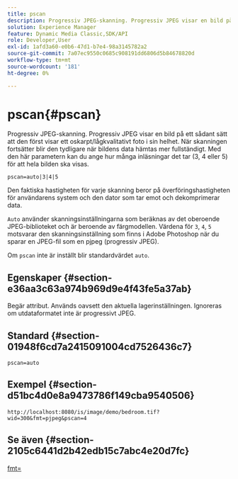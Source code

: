 ```yaml
---
title: pscan
description: Progressiv JPEG-skanning. Progressiv JPEG visar en bild på ett sådant sätt att den först visar ett oskarpt/lågkvalitativt foto i sin helhet.
solution: Experience Manager
feature: Dynamic Media Classic,SDK/API
role: Developer,User
exl-id: 1afd3a60-e0b6-47d1-b7e4-98a3145782a2
source-git-commit: 7a07ec9550c0685c908191dd6806d5b84678820d
workflow-type: tm+mt
source-wordcount: '181'
ht-degree: 0%

---
```


# pscan{#pscan}

Progressiv JPEG-skanning. Progressiv JPEG visar en bild på ett sådant sätt att den först visar ett oskarpt/lågkvalitativt foto i sin helhet. När skanningen fortsätter blir den tydligare när bildens data hämtas mer fullständigt. Med den här parametern kan du ange hur många inläsningar det tar (3, 4 eller 5) för att hela bilden ska visas.

`pscan=auto|3|4|5`

Den faktiska hastigheten för varje skanning beror på överföringshastigheten för användarens system och den dator som tar emot och dekomprimerar data.

`Auto` använder skanningsinställningarna som beräknas av det oberoende JPEG-biblioteket och är beroende av färgmodellen. Värdena för `3`, `4`, `5` motsvarar den skanningsinställning som finns i Adobe Photoshop när du sparar en JPEG-fil som en pjpeg (progressiv JPEG).

Om `pscan` inte är inställt blir standardvärdet `auto`.

## Egenskaper {#section-e36aa3c63a974b969d9e4f43fe5a37ab}

Begär attribut. Används oavsett den aktuella lagerinställningen. Ignoreras om utdataformatet inte är progressivt JPEG.

## Standard {#section-01948f6cd7a2415091004cd7526436c7}

`pscan=auto`

## Exempel {#section-d51bc4d0e8a9473786f149cba9540506}

`http://localhost:8080/is/image/demo/bedroom.tif?wid=300&fmt=pjpeg&pscan=4`

## Se även {#section-2105c6441d2b42edb15c7abc4e20d7fc}

[fmt=](../../../../../is-api/http-ref/image-serving-api-ref/c-http-protocol-reference/c-command-reference/r-is-http-fmt.md#reference-cdf10043423b45ba9fe15157fb3ae37a)
